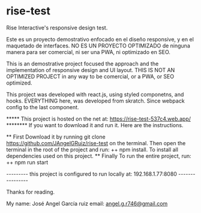 # rise-test
Rise Interactive's responsive design test.

Este es un proyecto demostrativo enfocado en el diseño responsive, y en el maquetado de interfaces. 
NO ES UN PROYECTO OPTIMIZADO de ninguna manera para ser comercial, ni ser una PWA, ni optimizado en SEO.

This is an demostrative project focused the approach and the implementation of responsive design and UI layout.
THIS IS NOT AN OPTIMIZED PROJECT in any way to be comercial, or a PWA, or SEO optimized.

This project was developed with react.js, using styled componetns, and hooks. 
EVERYTHING here, was developed from skratch. Since webpack config to the last component. 


***** This project is hosted on the net at: https://rise-test-537c4.web.app/ ********
If you want to download it and run it. Here are the instructions.

** First
Download it by running git clone https://github.com/JAngelGRuiz/rise-test on the terminal.
Then open the terminal in the root of the project and run:
++ npm install. To install all dependencies used on this project. 
** Finally
To run the entire project, run:
++ npm run start

--------- this project is configured to run locally at: 192.168.1.77:8080 ----------------

Thanks for reading. 

My name: José Angel García ruiz
email: angel.g.r746@gmail.com
